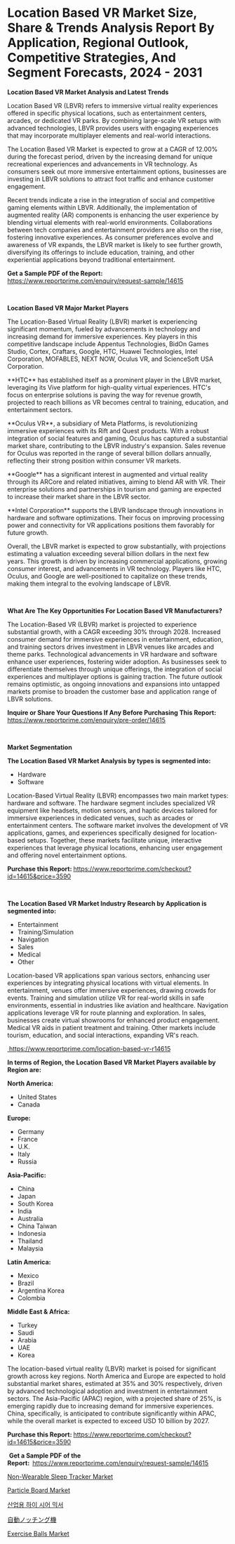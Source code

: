 <p><h1>Location Based VR Market Size, Share & Trends Analysis Report By Application, Regional Outlook, Competitive Strategies, And Segment Forecasts, 2024 - 2031</h1></p><p><strong>Location Based VR Market Analysis and Latest Trends</strong></p>
<p><p>Location Based VR (LBVR) refers to immersive virtual reality experiences offered in specific physical locations, such as entertainment centers, arcades, or dedicated VR parks. By combining large-scale VR setups with advanced technologies, LBVR provides users with engaging experiences that may incorporate multiplayer elements and real-world interactions.</p><p>The Location Based VR Market is expected to grow at a CAGR of 12.00% during the forecast period, driven by the increasing demand for unique recreational experiences and advancements in VR technology. As consumers seek out more immersive entertainment options, businesses are investing in LBVR solutions to attract foot traffic and enhance customer engagement.</p><p>Recent trends indicate a rise in the integration of social and competitive gaming elements within LBVR. Additionally, the implementation of augmented reality (AR) components is enhancing the user experience by blending virtual elements with real-world environments. Collaborations between tech companies and entertainment providers are also on the rise, fostering innovative experiences. As consumer preferences evolve and awareness of VR expands, the LBVR market is likely to see further growth, diversifying its offerings to include education, training, and other experiential applications beyond traditional entertainment.</p></p>
<p><strong>Get a Sample PDF of the Report:&nbsp;</strong> <a href="https://www.reportprime.com/enquiry/request-sample/14615">https://www.reportprime.com/enquiry/request-sample/14615</a></p>
<p>&nbsp;</p>
<p><strong>Location Based VR Major Market Players</strong></p>
<p><p>The Location-Based Virtual Reality (LBVR) market is experiencing significant momentum, fueled by advancements in technology and increasing demand for immersive experiences. Key players in this competitive landscape include Appentus Technologies, BidOn Games Studio, Cortex, Craftars, Google, HTC, Huawei Technologies, Intel Corporation, MOFABLES, NEXT NOW, Oculus VR, and ScienceSoft USA Corporation.</p><p>**HTC** has established itself as a prominent player in the LBVR market, leveraging its Vive platform for high-quality virtual experiences. HTC's focus on enterprise solutions is paving the way for revenue growth, projected to reach billions as VR becomes central to training, education, and entertainment sectors.</p><p>**Oculus VR**, a subsidiary of Meta Platforms, is revolutionizing immersive experiences with its Rift and Quest products. With a robust integration of social features and gaming, Oculus has captured a substantial market share, contributing to the LBVR industry's expansion. Sales revenue for Oculus was reported in the range of several billion dollars annually, reflecting their strong position within consumer VR markets.</p><p>**Google** has a significant interest in augmented and virtual reality through its ARCore and related initiatives, aiming to blend AR with VR. Their enterprise solutions and partnerships in tourism and gaming are expected to increase their market share in the LBVR sector.</p><p>**Intel Corporation** supports the LBVR landscape through innovations in hardware and software optimizations. Their focus on improving processing power and connectivity for VR applications positions them favorably for future growth.</p><p>Overall, the LBVR market is expected to grow substantially, with projections estimating a valuation exceeding several billion dollars in the next few years. This growth is driven by increasing commercial applications, growing consumer interest, and advancements in VR technology. Players like HTC, Oculus, and Google are well-positioned to capitalize on these trends, making them integral to the evolving landscape of LBVR.</p></p>
<p>&nbsp;</p>
<p><strong>What Are The Key Opportunities For Location Based VR Manufacturers?</strong></p>
<p><p>The Location-Based VR (LBVR) market is projected to experience substantial growth, with a CAGR exceeding 30% through 2028. Increased consumer demand for immersive experiences in entertainment, education, and training sectors drives investment in LBVR venues like arcades and theme parks. Technological advancements in VR hardware and software enhance user experiences, fostering wider adoption. As businesses seek to differentiate themselves through unique offerings, the integration of social experiences and multiplayer options is gaining traction. The future outlook remains optimistic, as ongoing innovations and expansions into untapped markets promise to broaden the customer base and application range of LBVR solutions.</p></p>
<p><strong>Inquire or Share Your Questions If Any Before Purchasing This Report:</strong> <a href="https://www.reportprime.com/enquiry/pre-order/14615">https://www.reportprime.com/enquiry/pre-order/14615</a></p>
<p>&nbsp;</p>
<p><strong>Market Segmentation</strong></p>
<p><strong>The Location Based VR Market Analysis by types is segmented into:</strong></p>
<p><ul><li>Hardware</li><li>Software</li></ul></p>
<p><p>Location-Based Virtual Reality (LBVR) encompasses two main market types: hardware and software. The hardware segment includes specialized VR equipment like headsets, motion sensors, and haptic devices tailored for immersive experiences in dedicated venues, such as arcades or entertainment centers. The software market involves the development of VR applications, games, and experiences specifically designed for location-based setups. Together, these markets facilitate unique, interactive experiences that leverage physical locations, enhancing user engagement and offering novel entertainment options.</p></p>
<p><strong>Purchase this Report:&nbsp;</strong><a href="https://www.reportprime.com/checkout?id=14615&price=3590">https://www.reportprime.com/checkout?id=14615&price=3590</a></p>
<p>&nbsp;</p>
<p><strong>The Location Based VR Market Industry Research by Application is segmented into:</strong></p>
<p><ul><li>Entertainment</li><li>Training/Simulation</li><li>Navigation</li><li>Sales</li><li>Medical</li><li>Other</li></ul></p>
<p><p>Location-based VR applications span various sectors, enhancing user experiences by integrating physical locations with virtual elements. In entertainment, venues offer immersive experiences, drawing crowds for events. Training and simulation utilize VR for real-world skills in safe environments, essential in industries like aviation and healthcare. Navigation applications leverage VR for route planning and exploration. In sales, businesses create virtual showrooms for enhanced product engagement. Medical VR aids in patient treatment and training. Other markets include tourism, education, and social interactions, expanding VR's reach.</p></p>
<p><a href="https://www.reportprime.com/location-based-vr-r14615">&nbsp;https://www.reportprime.com/location-based-vr-r14615</a></p>
<p><strong>In terms of Region, the Location Based VR Market Players available by Region are:</strong></p>
<p>
    <p> <strong> North America: </strong>
        <ul>
            <li>United States</li>
            <li>Canada</li>
        </ul>
        </p> 
    <p> <strong> Europe: </strong>
        <ul>
            <li>Germany</li>
            <li>France</li>
            <li>U.K.</li>
            <li>Italy</li>
            <li>Russia</li>
        </ul>
        </p> 
    <p> <strong> Asia-Pacific: </strong>
        <ul>
            <li>China</li>
            <li>Japan</li>
            <li>South Korea</li>
            <li>India</li>
            <li>Australia</li>
            <li>China Taiwan</li>
            <li>Indonesia</li>
            <li>Thailand</li>
            <li>Malaysia</li>
        </ul>
        </p> 
    <p> <strong> Latin America: </strong>
        <ul>
            <li>Mexico</li>
            <li>Brazil</li>
            <li>Argentina Korea</li>
            <li>Colombia</li>
        </ul>
        </p> 
    <p> <strong> Middle East & Africa: </strong>
        <ul>
            <li>Turkey</li>
            <li>Saudi</li>
            <li>Arabia</li>
            <li>UAE</li>
            <li>Korea</li>
        </ul>
    </p>
    </p>
<p><p>The location-based virtual reality (LBVR) market is poised for significant growth across key regions. North America and Europe are expected to hold substantial market shares, estimated at 35% and 30% respectively, driven by advanced technological adoption and investment in entertainment sectors. The Asia-Pacific (APAC) region, with a projected share of 25%, is emerging rapidly due to increasing demand for immersive experiences. China, specifically, is anticipated to contribute significantly within APAC, while the overall market is expected to exceed USD 10 billion by 2027.</p></p>
<p><strong>Purchase this Report: </strong><a href="https://www.reportprime.com/checkout?id=14615&price=3590">https://www.reportprime.com/checkout?id=14615&price=3590</a></p>
<p>&nbsp;<strong>Get a Sample PDF of the Report:&nbsp;&nbsp;</strong><a href="https://www.reportprime.com/enquiry/request-sample/14615">https://www.reportprime.com/enquiry/request-sample/14615</a></p>
<p><strong></strong></p>
<p><p><a href="https://issuu.com/reportprime-2/docs/non-wearable-sleep-tracker-market-s_6fc8afe549ca99">Non-Wearable Sleep Tracker Market</a></p><p><a href="https://medium.com/@kellieblock2023/this-report-on-particle-board-market-is-a-comprehensive-analysis-of-market-shares-strategies-1f0388725c89">Particle Board Market</a></p><p><a href="https://medium.com/@eunicevaughan35/industrial-high-shear-mixers-market-%EC%9D%98-%EA%B8%80%EB%A1%9C%EB%B2%8C-%EC%8B%9C%EC%9E%A5-%EA%B0%9C%EC%9A%94%EB%8A%94-%EC%A0%84-%EC%84%B8%EA%B3%84-%EB%B0%8F-%EC%A3%BC%EC%9A%94-%EC%8B%9C%EC%9E%A5%EC%9D%98-%EC%82%B0%EC%97%85%EC%97%90-%EC%98%81%ED%96%A5%EC%9D%84-%EB%AF%B8%EC%B9%98%EB%8A%94-%EC%A3%BC%EC%9A%94-%ED%8A%B8%EB%A0%8C%EB%93%9C%EC%97%90-%EB%8C%80%ED%95%9C-%EB%8F%85%ED%8A%B9%ED%95%9C-%EA%B4%80%EC%A0%90%EC%9D%84-3aed38eaac75">산업용 하이 시어 믹서</a></p><p><a href="https://medium.com/@giygjksk10/automatic-notching-machines-market-%E3%81%AE%E3%82%B0%E3%83%AD%E3%83%BC%E3%83%90%E3%83%AB%E5%B8%82%E5%A0%B4%E6%A6%82%E8%A6%81%E3%81%AF-%E4%B8%96%E7%95%8C%E3%81%8A%E3%82%88%E3%81%B3%E4%B8%BB%E8%A6%81%E5%B8%82%E5%A0%B4%E3%81%AB%E3%81%8A%E3%81%91%E3%82%8B%E6%A5%AD%E7%95%8C%E3%81%AB%E5%BD%B1%E9%9F%BF%E3%82%92%E4%B8%8E%E3%81%88%E3%82%8B%E4%B8%BB%E8%A6%81%E3%81%AA%E3%83%88%E3%83%AC%E3%83%B3%E3%83%89%E3%81%AB%E3%81%A4%E3%81%84%E3%81%A6-%E7%8B%AC%E8%87%AA%E3%81%AE%E8%A6%96%E7%82%B9%E3%82%92%E6%8F%90%E4%BE%9B%E3%81%97%E3%81%BE%E3%81%99-22d2caf1950a">自動ノッチング機</a></p><p><a href="https://issuu.com/reportprime-2/docs/exercise-balls-market-size-2030.ppt_289a160441851d">Exercise Balls Market</a></p></p>